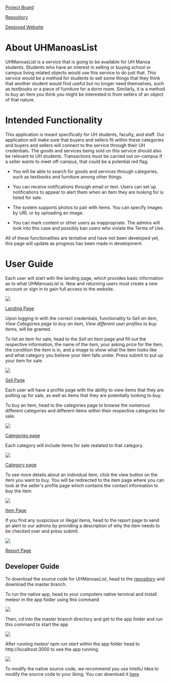 [Project Board](https://github.com/uhmanoaslist/uhmanoalistcode/projects/1)

[Repository](https://github.com/uhmanoaslist/uhmanoalistcode)

[Deployed Website](http://uhmanoaslist.meteorapp.com)

# About UHManoasList

UHManoasList is a service that is going to be available for UH Manoa students. Students who have an interest in selling or buying school or campus living related objects would use this service to do just that. This service would be a method for students to sell some things that they think that another student would find useful but no longer need themselves, such as textbooks or a piece of furniture for a dorm room. Similarly, it is a method to buy an item you think you might be interested in from sellers of an object of that nature.

# Intended Functionality

This application is meant specifically for UH students, faculty, and staff. Our application will make sure that buyers and sellers fit within these categories and buyers and sellers will connect to the service through their UH credentials. The goods and services being sold on this service should also be relevant to UH students. Transactions must be carried out on-campus if a seller wants to meet off-campus, that could be a potential red flag.

 * You will be able to search for goods and services through categories, such as textbooks and furniture among other things.

 * You can receive notifications through email or text. Users can set up notifications to appear to alert them when an item they are looking for is listed for sale.

 * The system supports photos to pair with items. You can specify images by URL or by uploading an image.

 * You can mark content or other users as inappropriate. The admins will look into this case and possibly ban users who violate the Terms of Use.

All of these functionalities are tentative and have not been developed yet, this page will update as progress has been made in development.

# User Guide

Each user will start with the landing page, which provides basic information as to what UHManoasList is.  New and returning users must create a new account or sign in to gain full access to the website.

<img class="ui centered image" src="/images/LandingPage.png">

[Landing Page](http://uhmanoaslist.meteorapp.com/#/)


Upon logging in with the correct credentials, functionality to 
  *Sell an item*,
  *View Categories page to buy an item*,
  *View different user profiles to buy items*,
will be granted.

To list an item for sale, head to the *Sell an Item* page and fill out the respective information, the name of the item, your asking price for the item, the condition the item is in, and a image to show what the item looks like and what category you believe your item falls under. Press submit to put up your item for sale.

<img class="ui centered image" src="/images/SellPage.png">

[Sell Page](http://uhmanoaslist.meteorapp.com/#/add)

Each user will have a profile page with the ability to view items that they are putting up for sale, as well as items that they are potentially looking to buy.

To buy an item, head to the categories page to browse the numerous different categories and different items within their respective categories for sale.  

<img class="ui centered image" src="/images/CategoriesPage.png">

[Categories page](http://uhmanoaslist.meteorapp.com/#/list)

Each category will include items for sale realated to that category.

<img class="ui centered image" src="/images/CategoryPage2.png">

[Category page](http://uhmanoaslist.meteorapp.com/#/category/Electronics)


To see more details about an individual item, click the view button on the item you want to buy.  You will be redirected to the item page where you can look at the seller's profile page which contains the contact information to buy the item.

<img class="ui centered image" src="/images/ItemPage.png">

[Item Page](http://uhmanoaslist.meteorapp.com/#/edit/WkNRoWoM5uHgJE99p)

If you find any suspicious or illegal items, head to the report page to send an alert to our admins by providing a description of why the item needs to be checked over and press submit.

<img class="ui centered image" src="/images/ReportPage.png">

[Report Page](http://uhmanoaslist.meteorapp.com/#/report/WkNRoWoM5uHgJE99p)

## Developer Guide

To download the source code for UHManoasList, head to the [repository](https://github.com/uhmanoaslist/uhmanoalistcode) and download the master branch.

To run the native app, head to your computers native terminal and install meteor in the app folder using this command

<img class="ui centered image" src="/images/meteor2.png">

Then, cd into the master branch directory and get to the app folder and run this command to start the app

<img class="ui centered image" src="/images/Meteor1.png">

After running *meteor npm run start* within the app folder head to http://localhost:3000 to see the app running.

<img class="ui centered image" src="/images/meteor3.png">

To modify the native source code, we recommend you use IntelliJ Idea to modify the source code to your liking. You can download it [here](https://www.jetbrains.com/idea/download/#section=mac)
